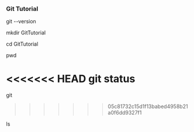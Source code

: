 ### Git Tutorial

git --version

mkdir GitTutorial

cd GitTutorial

pwd

<<<<<<< HEAD
git status
=======
git 
>>>>>>> 05c81732c15d1f13babed4958b21a0f6dd9327f1

ls

